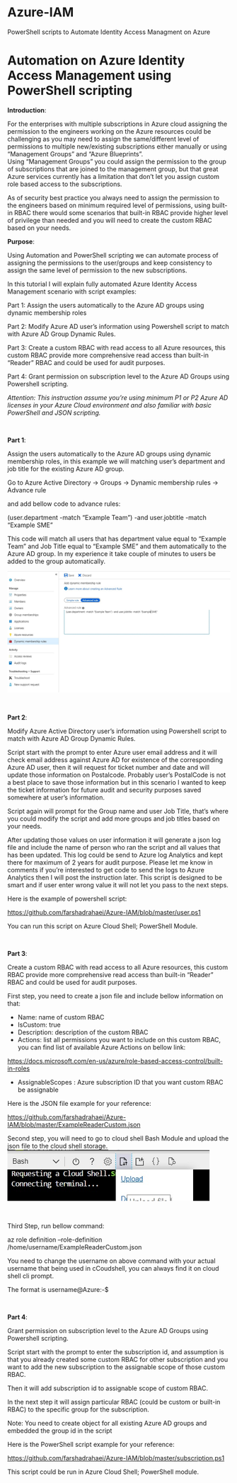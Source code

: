 # Azure-IAM
PowerShell scripts to Automate Identity Access Managment on Azure

<h1>Automation on Azure Identity Access Management using PowerShell scripting</h1>

**Introduction**:

For the enterprises with multiple subscriptions in Azure cloud assigning the permission to the engineers working on the Azure resources could be challenging as you may need to assign the same/different level of permissions to multiple new/existing subscriptions either manually or using “Management Groups” and “Azure Blueprints”. <br />
Using “Management Groups” you could assign the permission to the group of subscriptions that are joined to the management group, but that great Azure services currently has a limitation that don’t let you assign custom role based access to the subscriptions.<br />

As of security best practice you always need to assign the permission to the engineers based on minimum required level of permissions, using built-in RBAC there would some scenarios that built-in RBAC provide higher level of privilege than needed and you will need to create the custom RBAC based on your needs.

**Purpose**:

Using Automation and PowerShell scripting we can automate process of assigning the permissions to the user/groups and keep consistency to assign the same level of permission to the new subscriptions.<br />

In this tutorial I will explain fully automated Azure Identity Access Management scenario with script examples:

Part 1: Assign the users automatically to the Azure AD groups using dynamic membership roles

Part 2: Modify Azure AD user’s information using Powershell script to match with Azure AD Group Dynamic Rules.

Part 3:  Create a custom RBAC with read access to all Azure resources, this custom RBAC provide more comprehensive read access than built-in “Reader” RBAC and could be used for audit purposes.

Part 4: Grant permission on subscription level to the Azure AD Groups using Powershell scripting.


*Attention: This instruction assume you’re using minimum P1 or P2 Azure AD licenses in your Azure Cloud environment and also familiar with basic PowerShell and JSON scripting.*



<br />

  
**Part 1**:

Assign the users automatically to the Azure AD groups using dynamic membership roles, in this example we will matching user’s department and job title for the existing Azure AD group.<br />

Go to Azure Active Directory → Groups → Dynamic membership rules → Advance rule <br />

and add bellow code to advance rules:<br />

(user.department -match “Example Team”) -and user.jobtitle -match “Example SME” <br />

This code will match all users that has department value equal to “Example Team” and Job Title equal to “Example SME” and them automatically to the Azure AD group. In my experience it take couple of minutes to users be added to the group automatically. <br />


![Dynamic Membership rule](https://github.com/farshadrahaei/Azure-IAM/blob/master/dynamic%20membership%20rule.jpg)

<br />

  
**Part 2**: 

Modify Azure Active Directory user’s information using Powershell script to match with Azure AD Group Dynamic Rules. <br />

Script start with the prompt to enter Azure user email address and it will check email address against Azure AD for existence of the corresponding Azure AD user, then it will request for ticket number and date and will update those information on Postalcode. Probably user’s PostalCode is not a best place to save those information but in this scenario I wanted to keep the ticket information for future audit and security purposes saved somewhere at user’s information. <br />

Script again will prompt for the Group name and user Job Title, that’s where you could modify the script and add more groups and job titles based on your needs. <br />

After updating those values on user information it will generate a json log file and include the name of person who ran the script and all values that has been updated. This log could be send to Azure log Analytics and kept there for maximum of 2 years for audit purpose. Please let me know in comments if you’re interested to get code to send the logs to Azure Analytics then I will post the instruction later. This script is designed to be smart and if user enter wrong value it will not let you pass to the next steps. <br />

Here is the example of powershell script: <br />


https://github.com/farshadrahaei/Azure-IAM/blob/master/user.ps1

You can run this script on Azure Cloud Shell; PowerShell Module.

<br />

  
**Part 3**:  

Create a custom RBAC with read access to all Azure resources, this custom RBAC provide more comprehensive read access than built-in “Reader” RBAC and could be used for audit purposes.<br />


First step, you need to create a json file and include bellow information on that:
- Name: name of custom RBAC
- IsCustom: true
- Description: description of the custom RBAC
- Actions: list all permissions you want to include on this custom RBAC, you can find list of available Azure Actions on bellow link:

https://docs.microsoft.com/en-us/azure/role-based-access-control/built-in-roles

- AssignableScopes : Azure subscription ID that you want custom RBAC be assignable

Here is the JSON file example for your reference:

https://github.com/farshadrahaei/Azure-IAM/blob/master/ExampleReaderCustom.json


Second step, you will need to go to cloud shell Bash Module and upload the json file to the cloud shell storage. 
![Upload file to Azure CloudShell](https://github.com/farshadrahaei/Azure-IAM/blob/master/cloudshell%20bash%20upload.jpg)

<br />

Third Step, run bellow command:<br />

az role definition –role-definition /home/username/ExampleReaderCustom.json 
<br />

You need to change the username on above command with your actual username that being used in cCoudshell, you can always find it on cloud shell cli prompt. <br />

The format is    username@Azure:-$  

<br />

  
**Part 4**: 

Grant permission on subscription level to the Azure AD Groups using Powershell scripting.<br />

Script start with the prompt to enter the subscription id, and assumption is that you already created some custom RBAC for other subscription and you want to add the new subscription to the assignable scope of those custom RBAC. <br />

Then it will add subscription id to assignable scope of custom RBAC.<br />

In the next step it will assign particular RBAC (could be custom or built-in RBAC) to the specific group for the subscription.<br />


Note: You need to create object for all existing Azure AD groups and embedded the group id in the script <br />


Here is the PowerShell script example for your reference: <br />


https://github.com/farshadrahaei/Azure-IAM/blob/master/subscription.ps1 <br />


This script could be run in Azure Cloud Shell; PowerShell module.





